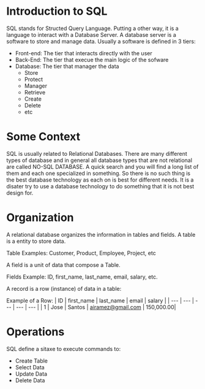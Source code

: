 # Introduction to SQL
SQL stands for Structed Query Language. Putting a other way, it is a language to interact with a Database Server.
A database server is a software to store and manage data.
Usually a software is defined in 3 tiers: 
* Front-end: The tier that interacts directly with the user
* Back-End: The tier that execue the main logic of the sofware
* Database: The tier that manager the data
  - Store
  - Protect
  - Manager
  - Retrieve
  - Create
  - Delete
  - etc

# Some Context
SQL is usually related to Relational Databases. There are many different types of database and in general all database types that are not relational are called NO-SQL DATABASE. A quick search and you will find a long list of them and each one specialized in something. So there is no such thing is the best database technology as each on is best for different needs.
It is a disater try to use a database technology to do something that it is not best design for.

# Organization
A relational database organizes the information in tables and fields.
A table is a entity to store data.

Table Examples: Customer, Product, Employee, Project, etc

A field is a unit of data that compose a Table.

Fields Example: ID, first_name, last_name, email, salary, etc.

A record is a row (instance) of data in a table:

Example of a Row: 
| ID | first_name | last_name | email | salary |
| --- | --- | --- | --- | --- |
| 1 | Jose | Santos | airamez@gmail.com | 150,000.00|

# Operations
SQL define a sitaxe to execute commands to:
* Create Table
* Select Data
* Update Data
* Delete Data




